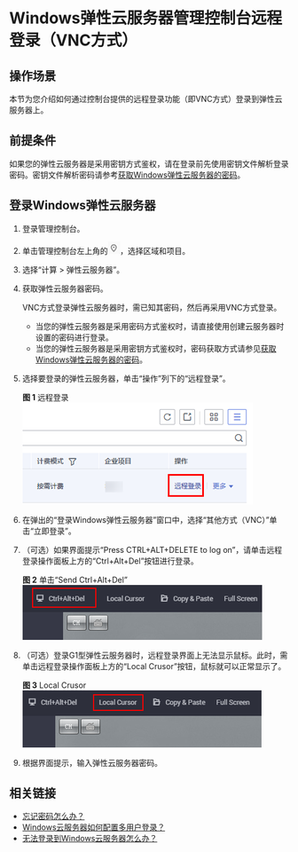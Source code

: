 # Windows弹性云服务器管理控制台远程登录（VNC方式）<a name="ZH-CN_TOPIC_0027290684"></a>

## 操作场景<a name="section72402524547"></a>

本节为您介绍如何通过控制台提供的远程登录功能（即VNC方式）登录到弹性云服务器上。

## 前提条件<a name="section1641012498356"></a>

如果您的弹性云服务器是采用密钥方式鉴权，请在登录前先使用密钥文件解析登录密码。密钥文件解析密码请参考[获取Windows弹性云服务器的密码](获取Windows弹性云服务器的密码.md)。

## 登录Windows弹性云服务器<a name="section34668256111127"></a>

1.  登录管理控制台。
2.  单击管理控制台左上角的![](figures/icon-region.png)，选择区域和项目。
3.  选择“计算 \> 弹性云服务器”。
4.  获取弹性云服务器密码。

    VNC方式登录弹性云服务器时，需已知其密码，然后再采用VNC方式登录。

    -   当您的弹性云服务器是采用密码方式鉴权时，请直接使用创建云服务器时设置的密码进行登录。
    -   当您的弹性云服务器是采用密钥方式鉴权时，密码获取方式请参见[获取Windows弹性云服务器的密码](获取Windows弹性云服务器的密码.md)。

5.  选择要登录的弹性云服务器，单击“操作”列下的“远程登录”。

    **图 1**  远程登录<a name="fig02125113112"></a>  
    ![](figures/远程登录.png "远程登录")

6.  在弹出的“登录Windows弹性云服务器”窗口中，选择“其他方式（VNC）”单击“立即登录”。
7.  （可选）如果界面提示“Press CTRL+ALT+DELETE to log on”，请单击远程登录操作面板上方的“Ctrl+Alt+Del”按钮进行登录。

    **图 2**  单击“Send Ctrl+Alt+Del”<a name="fig1380012985917"></a>  
    ![](figures/单击-Send-Ctrl+Alt+Del.png "单击-Send-Ctrl+Alt+Del")

8.  （可选）登录G1型弹性云服务器时，远程登录界面上无法显示鼠标。此时，需单击远程登录操作面板上方的“Local Crusor”按钮，鼠标就可以正常显示了。

    **图 3**  Local Crusor<a name="zh-cn_topic_0027268511_fig11301616132218"></a>  
    ![](figures/Local-Crusor.png "Local-Crusor")

9.  根据界面提示，输入弹性云服务器密码。

## 相关链接<a name="section2826432183510"></a>

-   [忘记密码怎么办？](重置密码使用场景介绍.md)
-   [Windows云服务器如何配置多用户登录？](https://support.huaweicloud.com/trouble-ecs/ecs_trouble_0900.html)
-   [无法登录到Windows云服务器怎么办？](https://support.huaweicloud.com/ecs_faq/zh-cn_topic_0018073217.html)

